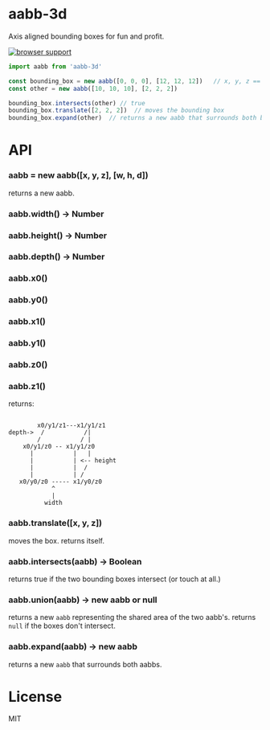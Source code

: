 # aabb-3d

Axis aligned bounding boxes for fun and profit.

[![browser support](http://ci.testling.com/chrisdickinson/aabb-3d.png)](http://ci.testling.com/chrisdickinson/aabb-3d)

```javascript
import aabb from 'aabb-3d'

const bounding_box = new aabb([0, 0, 0], [12, 12, 12])   // x, y, z == 0; width, height, depth == 12
const other = new aabb([10, 10, 10], [2, 2, 2])

bounding_box.intersects(other) // true
bounding_box.translate([2, 2, 2])  // moves the bounding box
bounding_box.expand(other)  // returns a new aabb that surrounds both bboxes

```

# API

### aabb = new aabb([x, y, z], [w, h, d])

returns a new aabb.

### aabb.width() -> Number
### aabb.height() -> Number
### aabb.depth() -> Number
### aabb.x0()
### aabb.y0()
### aabb.x1()
### aabb.y1()
### aabb.z0()
### aabb.z1()

returns:

```
    
        x0/y1/z1---x1/y1/z1
depth->  /           /|
        /           / |
    x0/y1/z0 -- x1/y1/z0
      |           |   |
      |           | <-- height
      |           |  /
      |           | /
   x0/y0/z0 ----- x1/y0/z0
            ^
            |
          width
```

### aabb.translate([x, y, z])

moves the box. returns itself.

### aabb.intersects(aabb) -> Boolean

returns true if the two bounding boxes intersect (or touch at all.)

### aabb.union(aabb) -> new aabb or null

returns a new `aabb` representing the shared area of the
two aabb's. returns `null` if the boxes don't intersect.

### aabb.expand(aabb) -> new aabb

returns a new `aabb` that surrounds both aabbs.

# License

MIT


